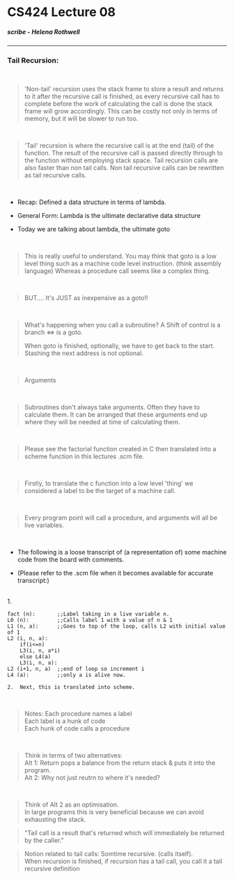 # CS424  Lecture 08
##### scribe - Helena Rothwell

---

### Tail Recursion:

<br/>

>
> 'Non-tail' recursion uses the stack frame to store a result and returns to it after the recursive call is finished, as every recursive call has to complete before the work of calculating the call is done the stack frame will grow accordingly. This can be costly not only in terms of memory, but it will be slower to run too.
>

<br/>

>
> 'Tail' recursion is where the recursive call is at the end (tail) of the function. The result of the recursive call is passed directly through to the function without employing stack space. Tail recursion calls are also faster than non tail calls. 
Non tail recursive calls can be rewritten as tail recursive calls. 
>

<br/>

- Recap: Defined a data structure in terms of lambda.

- General Form: Lambda is the ultimate declarative data structure

- Today we are talking about lambda, the ultimate goto

<br/>

> This is really useful to understand. You may think that goto is a low level thing such as a machine code level instruction. (think assembly language) Whereas a procedure call seems like a complex thing. 
>
<br/>

>BUT.... It's JUST as inexpensive as a goto!! 
> 
<br/>

>What's happening when you call a subroutine? A Shift of control is a branch <=> is a goto. 
>
> When goto is finished, optionally, we have to get back to the start. Stashing the next address is not optional. 
> 
<br/>

> Arguments
> 
<br/>

> Subroutines don't always take arguments. Often they have to calculate them. It can be arranged that these arguments end up where they will be needed at time of calculating them.
> 
<br/>

> Please see the factorial function created in C then translated into a scheme function in this lectures .scm file. 
> 
<br/>

> Firstly, to translate the c function into a low level 'thing' we considered a label to be the target of a machine call. 
> 
<br/>

> Every program point will call a procedure, and arguments will all be live variables. 
> 
<br/>

- The following is a loose transcript of (a representation of) some machine code from the board with comments.

- (Please refer to the .scm file when it becomes available for accurate transcript:)

<br/>
 	1. 
	
	fact (n): 		;;Label taking in a live variable n.
	L0 (n):			;;Calls label 1 with a value of n & 1
	L1 (n, a):		;;Goes to top of the loop, calls L2 with initial value of 1
	L2 (i, n, a):	
		if(i<=n)
		L3(i, n, a*i)
		else L4(a)
		L3(i, n, a):
	L2 (i+1, n, a)	;;end of loop so increment i
	L4 (a): 		;;only a is alive now.
	
	2.	Next, this is translated into scheme. 
	
> 
<br/>
	
>Notes:
>	Each procedure names a label  
>	Each label is a hunk of code  
>	Each hunk of code calls a procedure  
> 
<br/>
	
>	Think in terms of two alternatives:  
>		Alt 1: Return pops a balance from the return stack & puts it into the program.  
>		Alt 2: Why not just reutrn to where it's needed?   
> 
<br/>
	
>	Think of Alt 2 as an optimisation.   
>	In large programs this is very beneficial because we can avoid exhausting the stack.  
	
>	"Tail call is a result that's returned which will immediately be returned by the caller."  
	
>	Notion related to tail calls: Somtime recursive. (calls itself).  
>	When recursion is finished, if recursion has a tail call, you call it a tail recursive definition
	
	
	